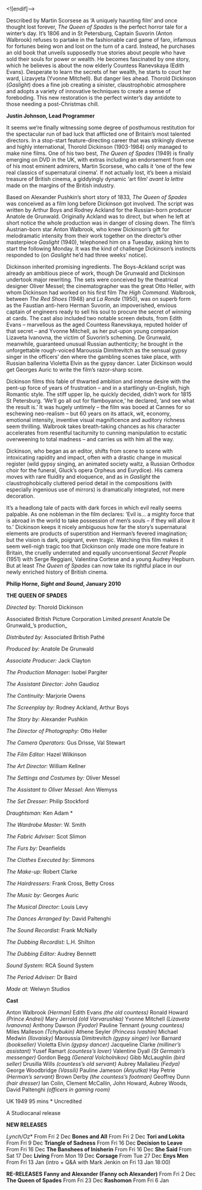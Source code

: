 
<![endif]-->

Described by Martin Scorsese as ‘A uniquely haunting film’ and once thought lost forever, _The Queen of Spades_ is the perfect horror tale for a winter’s day. It’s 1806 and in St Petersburg, Captain Suvorin (Anton Walbrook) refuses to partake in the fashionable card game of faro, infamous for fortunes being won and lost on the turn of a card. Instead, he purchases an old book that unveils supposedly true stories about people who have sold their souls for power or wealth. He becomes fascinated by one story, which he believes is about the now elderly Countess Ranevskaya (Edith Evans). Desperate to learn the secrets of her wealth, he starts to court her ward, Lizavyeta (Yvonne Mitchell). But danger lies ahead. Thorold Dickinson (_Gaslight_) does a fine job creating a sinister, claustrophobic atmosphere and adopts a variety of innovative techniques to create a sense of foreboding. This new restoration is the perfect winter’s day antidote to those needing a post-Christmas chill.

**Justin Johnson, Lead Programmer**

It seems we’re finally witnessing some degree of posthumous restitution for the spectacular run of bad luck that afflicted one of Britain’s most talented directors. In a stop-start feature-directing career that was strikingly diverse and highly international, Thorold Dickinson (1903-1984) only managed to make nine films. One of his two best, _The Queen of Spades_ (1949) is finally emerging on DVD in the UK, with extras including an endorsement from one of his most eminent admirers, Martin Scorsese, who calls it ‘one of the few real classics of supernatural cinema’. If not actually lost, it’s been a mislaid treasure of British cinema, a giddyingly dynamic ‘art film’ _avant la lettre_ made on the margins of the British industry.

Based on Alexander Pushkin’s short story of 1833, _The Queen of Spades_ was conceived as a film long before Dickinson got involved. The script was written by Arthur Boys and Rodney Ackland for the Russian-born producer Anatole de Grunwald. Originally Ackland was to direct, but when he left at short notice the whole production was in danger of closing down. The film’s Austrian-born star Anton Walbrook, who knew Dickinson’s gift for melodramatic intensity from their work together on the director’s other masterpiece _Gaslight_ (1940), telephoned him on a Tuesday, asking him to start the following Monday. It was the kind of challenge Dickinson’s instincts responded to (on _Gaslight_ he’d had three weeks’ notice).

Dickinson inherited promising ingredients. The Boys-Ackland script was already an ambitious piece of work, though De Grunwald and Dickinson undertook major rewriting. The sets were conceived by the theatrical designer Oliver Messel; the cinematographer was the great Otto Heller, with whom Dickinson had worked on his first film _The High Command_. Walbrook, between _The Red Shoes_ (1948) and _La Ronde_ (1950), was on superb form as the Faustian anti-hero Herman Suvorin, an impoverished, envious captain of engineers ready to sell his soul to procure the secret of winning at cards. The cast also included two notable screen debuts, from Edith Evans – marvellous as the aged Countess Ranevskaya, reputed holder of that secret – and Yvonne Mitchell, as her put-upon young companion Lizaveta Ivanovna, the victim of Suvorin’s scheming. De Grunwald, meanwhile, guaranteed unusual Russian authenticity; he brought in the unforgettable rough-voiced Maroussia Dimitrevitch as the sensual gypsy singer in the officers’ den where the gambling scenes take place, with Russian ballerina Violetta Elvin as the gypsy dancer. Later Dickinson would get Georges Auric to write the film’s razor-sharp score.

Dickinson films this fable of thwarted ambition and intense desire with the pent-up force of years of frustration – and in a startlingly un-English, high Romantic style. The stiff upper lip, he quickly decided, didn’t work for 1815  
St Petersburg. ‘We’ll go all out for flamboyance,’ he declared, ‘and see what the result is.’ It was hugely untimely – the film was booed at Cannes for so eschewing neo-realism – but 60 years on its attack, wit, economy, emotional intensity, inventive visual magnificence and auditory richness seem thrilling. Walbrook takes breath-taking chances as his character accelerates from resentful taciturnity to cunning manipulation to ecstatic overweening to total madness – and carries us with him all the way.

Dickinson, who began as an editor, shifts from scene to scene with intoxicating rapidity and impact, often with a drastic change in musical register (wild gypsy singing, an animated society waltz, a Russian Orthodox choir for the funeral, Gluck’s opera Orpheus and Eurydice). His camera moves with rare fluidity and eloquence, and as in _Gaslight_ the claustrophobically cluttered period detail in the compositions (with especially ingenious use of mirrors) is dramatically integrated, not mere decoration.

It’s a headlong tale of pacts with dark forces in which evil really seems palpable. As one nobleman in the film declares: ‘Evil is… a mighty force that is abroad in the world to take possession of men’s souls – if they will allow it to.’ Dickinson keeps it nicely ambiguous how far the story’s supernatural elements are products of superstition and Herman’s fevered imagination; but the vision is dark, poignant, even tragic. Watching this film makes it seem well-nigh tragic too that Dickinson only made one more feature in Britain, the cruelly underrated and equally unconventional _Secret People_ (1951) with Serge Reggiani, Valentina Cortese and a young Audrey Hepburn. But at least _The Queen of Spades_ can now take its rightful place in our newly enriched history of British cinema.

**Philip Horne, _Sight and Sound_, January 2010**

**THE QUEEN OF SPADES**

_Directed by:_ Thorold Dickinson

Associated British Picture Corporation Limited _present_ Anatole De Grunwald_’s production_

_Distributed by:_ Associated British Pathé

_Produced by:_ Anatole De Grunwald

_Associate Producer:_ Jack Clayton

_The Production Manager:_ Isobel Pargiter

_The Assistant Director:_ John Gaudioz

_The Continuity:_ Marjorie Owens

_The Screenplay by:_ Rodney Ackland, Arthur Boys

_The Story by:_ Alexander Pushkin

_The Director of Photography:_ Otto Heller

_The Camera Operators:_ Gus Drisse, Val Stewart

_The Film Editor:_ Hazel Wilkinson

_The Art Director:_ William Kellner

_The Settings and Costumes by:_ Oliver Messel

_The Assistant to Oliver Messel:_ Ann Wemyss

_The Set Dresser:_ Philip Stockford

_Draughtsman:_ Ken Adam *

_The Wardrobe Master:_ W. Smith

_The Fabric Adviser:_ Scot Slimon

_The Furs by:_ Deanfields

_The Clothes Executed by:_ Simmons

_The Make-up:_ Robert Clarke

_The Hairdressers:_ Frank Cross, Betty Cross

_The Music by:_ Georges Auric

_The Musical Director:_ Louis Levy

_The Dances Arranged by:_ David Paltenghi

_The Sound Recordist:_ Frank McNally

_The Dubbing Recordist:_ L.H. Shilton

_The Dubbing Editor:_ Audrey Bennett

_Sound System:_ RCA Sound System

_The Period Adviser:_ Dr Baird

_Made at:_ Welwyn Studios

**Cast**

Anton Walbrook _(Herman)_
Edith Evans _(the old countess)_
Ronald Howard _(Prince Andrei)_
Mary Jerrold _(old Varvarushka)_
Yvonne Mitchell _(Lizaveta Ivanovna)_
Anthony Dawson _(Fyodor)_
Pauline Tennant _(young countess)_
Miles Malleson _(Tchybukin)_
Athene Seyler _(Princess Ivashin)_
Michael Medwin _(Ilovaisky)_
Maroussia Dimitrevitch _(gypsy singer)_
Ivor Barnard _(bookseller)_
Violetta Elvin _(gypsy dancer)_
Jacqueline Clarke _(milliner’s assistant)_
Yusef Ramart _(countess’s lover)_
Valentine Dyall _(St Germain’s messenger)_
Gordon Begg _(General Volcholnikov)_
Gibb McLaughlin _(bird seller)_
Drusilla Wills _(countess’s old servant)_
Aubrey Mallalieu _(Fedya)_
George Woodbridge _(Vassili)_
Pauline Jameson _(Anyutka)_
Hay Petrie _(Herman’s servant)_
Brown Derby _(the countess’s footman)_
Geoffrey Dunn _(hair dresser)_
Ian Colin, Clement McCallin, John Howard, Aubrey Woods,
David Paltenghi _(officers in gaming room)_

UK 1949
95 mins
\* Uncredited

A Studiocanal release

**NEW RELEASES**

*Lynch/Oz**
From Fri 2 Dec
**Bones and All**
From Fri 2 Dec
**Tori and Lokita**
From Fri 9 Dec
**Triangle of Sadness**
From Fri 16 Dec
**Decision to Leave**
From Fri 16 Dec
**The Banshees of Inisherin**
From Fri 16 Dec
**She Said**
From Sat 17 Dec
**Living**
From Mon 19 Dec
**Corsage**
From Tue 27 Dec
**Enys Men**
From Fri 13 Jan (intro + Q&A with Mark Jenkin on Fri 13 Jan 18:00)

**RE-RELEASES**
**Fanny and Alexander (Fanny och Alexander)**
From Fri 2 Dec
**The Queen of Spades**
From Fri 23 Dec
**Rashomon**
From Fri 6 Jan
<!--stackedit_data:
eyJoaXN0b3J5IjpbMTYyNjYwNTk1OF19
-->